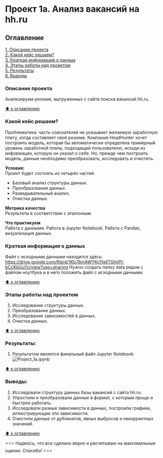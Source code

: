 # Проект 1a. Анализ вакансий на hh.ru

## Оглавление  
[1. Описание проекта](#Описание-проекта)  
[2. Какой кейс решаем?](#Какой-кейс-решаем)  
[3. Краткая информация о данных](#Краткая-информация-о-данных)  
[4. Этапы работы над проектом](#Этапы-работы-над-проектом)  
[5. Результаты](#Результаты)  
[6. Выводы](#Выводы)  

### Описание проекта  
Анализируем резюме, выгруженных с сайта поиска вакансий hh.ru.

[:arrow_up: к оглавлению](#Оглавление)


### Какой кейс решаем?  
Проблематика: часть соискателей не указывает желаемую заработную плату, когда составляет своё резюме.
Компания HeadHunter хочет построить модель, которая бы автоматически определяла примерный уровень заработной платы, подходящей пользователю, исходя из информации, которую он указал о себе. Но, прежде чем построить модель, данные необходимо преобразовать, исследовать и очистить.

**Условия:**  
Проект будет состоять из четырёх частей:
- Базовый анализ структуры данных.
- Преобразование данных.
- Разведывательный анализ.
- Очистка данных.

**Метрика качества**  
Результаты в соответствии с эталонным.

**Что практикуем**  
Работа с данными. Работа в Jupyter Notebook. Работа с Pandas, визуализация данных.


### Краткая информация о данных  
Файл с исходными данными находится здесь: https://drive.google.com/file/d/1Kb78mAWYKcYlellTGhIjPI-bCcKbGuTn/view?usp=sharing
Нужно создать папку data рядом с файлом ноутбука и в него положить файл с исходными данными.

[:arrow_up: к оглавлению](#Оглавление)


### Этапы работы над проектом  
1. Исследование структуры данных.
2. Преобразование данных.
3. Исследование зависимостей в данных.
4. Очистка данных.

[:arrow_up: к оглавлению](#Оглавление)


### Результаты:  
1. Результатом является финальный файл Jupyter Notebook:  
    ![Project_1a.ipynb](Project_1a.ipynb)

[:arrow_up: к оглавлению](#Оглавление)

### Выводы:  
1. Исследовали структуру данных базы вакансий с сайта hh.ru.
2. Упростили и преобразовали данные в формат, с которым проще и быстрее работать.
3. Исследовали разные зависимости в данных, построили графики, иллюстрирующие эти зависимости.
4. Очистили данные от дубликатов, явных выбросов и некорректных значений.

[:arrow_up: к оглавлению](#Оглавление)

⭐️⭐️⭐️ Надеюсь, что все сделано верно и расчитываю на максимальные оценки. Спасибо! ⭐️⭐️⭐️